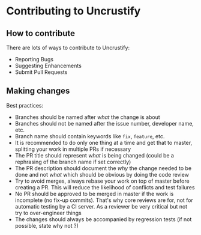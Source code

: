 # Contributing to Uncrustify

## How to contribute

There are lots of ways to contribute to Uncrustify:
- Reporting Bugs
- Suggesting Enhancements
- Submit Pull Requests

## Making changes

Best practices:
- Branches should be named after _what_ the change is about
- Branches should not be named after the issue number, developer name, etc.
- Branch name should contain keywords like `fix`, `feature`, etc.
- It is recommended to do only one thing at a time and get that to master, splitting your work in multiple PRs if necessary
- The PR title should represent _what_ is being changed (could be a rephrasing of the branch name if set correctly)
- The PR description should document the _why_ the change needed to be done and not _what_ which should be obvious by doing the code review
- Try to avoid merges, always rebase your work on top of master before creating a PR. This will reduce the likelihood of conflicts and test failures
- No PR should be approved to be merged in master if the work is incomplete (no fix-up commits). That's why core reviews are for, not for automatic testing by a CI server. As a reviewer be very critical but not try to over-engineer things
- The changes should always be accompanied by regression tests (if not possible, state why not ?)
